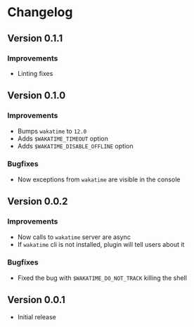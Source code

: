 # Changelog


## Version 0.1.1

### Improvements

- Linting fixes


## Version 0.1.0

### Improvements

- Bumps `wakatime` to `12.0`
- Adds `$WAKATIME_TIMEOUT` option
- Adds `$WAKATIME_DISABLE_OFFLINE` option

### Bugfixes

- Now exceptions from `wakatime` are visible in the console


## Version 0.0.2

### Improvements

- Now calls to `wakatime` server are async
- If `wakatime` cli is not installed, plugin will tell users about it

### Bugfixes

- Fixed the bug with `$WAKATIME_DO_NOT_TRACK` killing the shell


## Version 0.0.1

- Initial release
